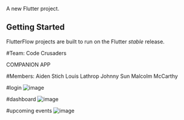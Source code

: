 A new Flutter project.

## Getting Started

FlutterFlow projects are built to run on the Flutter _stable_ release.

#Team: Code Crusaders

COMPANION APP

#Members:
Aiden Stich
Louis Lathrop
Johnny Sun
Malcolm McCarthy


#login
![image](https://github.com/LouisLathrop/Hack4Good/assets/117998468/af1a36ee-5100-4d74-9814-c2eed6c244c6)

#dashboard
![image](https://github.com/LouisLathrop/Hack4Good/assets/117998468/5cdda794-60c5-4462-b057-03d7eaa736e9)

#upcoming events
![image](https://github.com/LouisLathrop/Hack4Good/assets/117998468/9b862405-a54b-4c59-8e48-506b86dd8e84)

